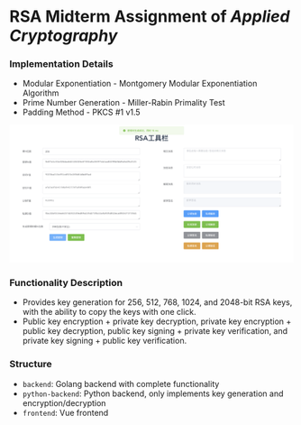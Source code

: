 # RSA Midterm Assignment of *Applied Cryptography*

### Implementation Details

* Modular Exponentiation - Montgomery Modular Exponentiation Algorithm
* Prime Number Generation - Miller-Rabin Primality Test
* Padding Method - PKCS #1 v1.5

![Frontend page](/images/frontend.png)

### Functionality Description

* Provides key generation for 256, 512, 768, 1024, and 2048-bit RSA keys, with the ability to copy the keys with one click.
* Public key encryption + private key decryption, private key encryption + public key decryption, public key signing + private key verification, and private key signing + public key verification.


### Structure

- `backend`: Golang backend with complete functionality
- `python-backend`: Python backend, only implements key generation and encryption/decryption
- `frontend`: Vue frontend
